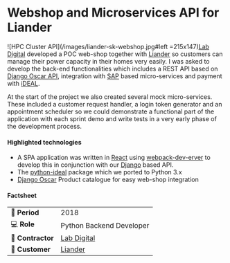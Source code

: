 # Webshop and Microservices API for Liander

![HPC Cluster API](/images/liander-sk-webshop.jpg#left =215x147)[Lab Digital](https://www.labdigital.nl/) developed a POC web-shop together with [Liander](https://www.liander.nl/) so customers can manage their power capacity in their homes very easily. I was asked to develop the back-end functionalities which includes a REST API based on [Django Oscar API](https://django-oscar-api.readthedocs.io/en/latest/), integration with [SAP](https://www.sap.com/index.html) based micro-services and payment with [iDEAL](https://www.ideal.nl/en/businesses/offer-ideal/).

At the start of the project we also created several mock micro-services. These included a customer request handler, a login token generator and an appointment scheduler so we could demonstrate a functional part of the application with each sprint demo and write tests in a very early phase of the development process.

#### Highlighted technologies
- A SPA application was written in [React](https://reactjs.org/) using [webpack-dev-erver](https://webpack.js.org/guides/development/#using-webpack-dev-server) to develop this in conjunction with our [Django](https://www.djangoproject.com/) based API.
- The [python-ideal](https://github.com/maykinmedia/python-ideal) package which we ported to Python 3.x
- [Django Oscar](https://github.com/django-oscar/django-oscar) Product catalogue for easy web-shop integration


#### Factsheet
|                            |                                          |
| -------------------------- | ---------------------------------------- |
| :calendar: **Period**      | 2018                                     |
| :computer: **Role**        | Python Backend Developer                 |
| :office: **Contractor**    | [Lab Digital](https://www.labdigital.nl) |
| :man: **Customer**         | [Liander](http://www.liander.nl)         |
